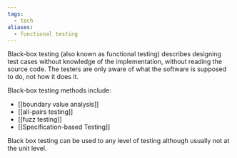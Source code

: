 ```yaml
---
tags:
  - tech
aliases:
  - functional testing
---
```

Black-box testing (also known as functional testing) describes designing test cases without knowledge of the implementation, without reading the source code.
The testers are only aware of what the software is supposed to do, not how it does it.

Black-box testing methods include:
- [[boundary value analysis]]
- [[all-pairs testing]]
- [[fuzz testing]]
- [[Specification-based Testing]]

Black box testing can be used to any level of testing although usually not at the unit level.
